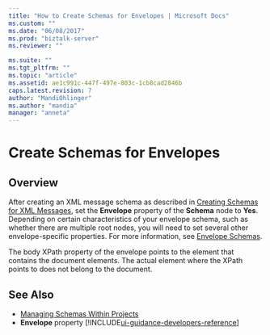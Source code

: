 ```yaml
---
title: "How to Create Schemas for Envelopes | Microsoft Docs"
ms.custom: ""
ms.date: "06/08/2017"
ms.prod: "biztalk-server"
ms.reviewer: ""

ms.suite: ""
ms.tgt_pltfrm: ""
ms.topic: "article"
ms.assetid: ae1c991c-447f-497e-803c-1cb8cad2846b
caps.latest.revision: 7
author: "MandiOhlinger"
ms.author: "mandia"
manager: "anneta"
---
```

# Create Schemas for Envelopes

## Overview
After creating an XML message schema as described in [Creating Schemas for XML Messages](../core/how-to-create-schemas-for-xml-messages.md), set the **Envelope** property of the **Schema** node to **Yes**. Depending on certain characteristics of your envelope schema, such as whether there are multiple root nodes, you will need to set several other envelope-specific properties. For more information, see [Envelope Schemas](../core/envelope-schemas.md).  
  
 The body XPath property of the envelope points to the element that contains the document elements. The actual element where the XPath points to does not belong to the document.  
  
## See Also  
-  [Managing Schemas Within Projects](../core/managing-schemas-within-projects.md)
-  **Envelope** property [!INCLUDE[ui-guidance-developers-reference](../includes/ui-guidance-developers-reference.md)]